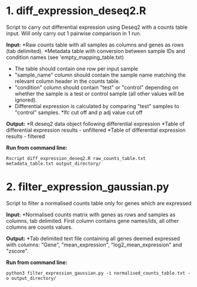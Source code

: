# 1. diff_expression_deseq2.R

Script to carry out differential expression using Deseq2 with a counts table input. Will only carry out
1 pairwise comparison in 1 run.

**Input:**
*Raw counts table with all samples as columns and genes as rows (tab delimited).
*Metadata table with conversion between sample IDs and condition names (see 'empty_mapping_table.txt)
  - The table should contain one row per input sample
  - "sample_name" column should contain the sample name matching the relevant column header in the counts table.
  - "condition" column should contain "test" or "control"  depending on whether the sample is a test or control sample (all other values will be ignored). 
  - Differential expression is calculated by comparing "test" samples to "control" samples.
*lfc cut off and p adj value cut off

**Output:**
*R deseq2 data object following differential expression
*Table of differential expression results - unfiltered
*Table of differential expression results - filtered

**Run from command line:**

```
Rscript diff_expression_deseq2.R raw_counts_table.txt metadata_table.txt output_directory/
```

# 2. filter_expression_gaussian.py

Script to filter a normalised counts table only for genes which are expressed

**Input:**
*Normalised counts matrix with genes as rows and samples as columns, tab delimited. First column contains gene names/ids, all other columns are counts values.

**Output:**
*Tab delimited text file containing all genes deemed expressed with columns: "Gene", "mean_expression", "log2_mean_expression" and "zscore".

**Run from command line:**

```
python3 filter_expression_gaussian.py -i normalised_counts_table.txt -o output_directory/
```
